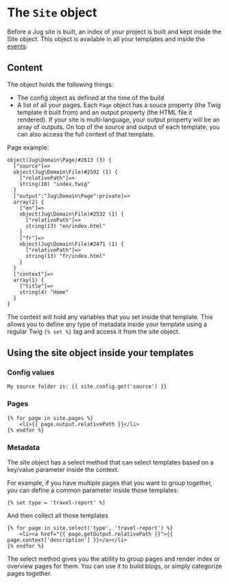 # The `Site` object

Before a Jug site is built, an index of your project is built and kept inside the Site object. This object is available in all your templates and inside the [events](events.md).

## Content

The object holds the following things:
* The config object as defined at the time of the build
* A list of all your pages. Each `Page` object has a souce property (the Twig template it built from) and an output property (the HTML file it rendered). If your site is multi-language, your output property will be an array of outputs. On top of the source and output of each template, you can also access the full context of that template.

Page example:
```
object(Jug\Domain\Page)#2613 (3) {
  ["source"]=>
  object(Jug\Domain\File)#2592 (1) {
    ["relativePath"]=>
    string(10) "index.twig"
  }
  ["output":"Jug\Domain\Page":private]=>
  array(2) {
    ["en"]=>
    object(Jug\Domain\File)#2532 (1) {
      ["relativePath"]=>
      string(13) "en/index.html"
    }
    ["fr"]=>
    object(Jug\Domain\File)#2471 (1) {
      ["relativePath"]=>
      string(13) "fr/index.html"
    }
  }
  ["context"]=>
  array(1) {
    ["title"]=>
    string(4) "Home"
  }
}
```

The context will hold any variables that you set inside that template. This allows you to define any type of metadata inside your template using a regular Twig `{% set %}` tag and access it from the site object.

## Using the site object inside your templates

### Config values
```twig
My source folder is: {{ site.config.get('source') }}
```
### Pages
```twig
{% for page in site.pages %}
    <li>{{ page.output.relativePath }}</li>
{% endfor %}
```
### Metadata
The site object has a select method that can select templates based on a key/value parameter inside the context.

For example, if you have multiple pages that you want to group together, you can define a common parameter inside those templates:
```twig
{% set type = 'travel-report' %}
```
And then collect all those templates
```twig
{% for page in site.select('type', 'travel-report') %}
    <li><a href="{{ page.getOutput.relativePath }}">{{ page.context['description'] }}</a></li>
{% endfor %}
```
The select method gives you the ability to group pages and render index or overview pages for them. You can use it to build blogs, or simply categorize pages together.